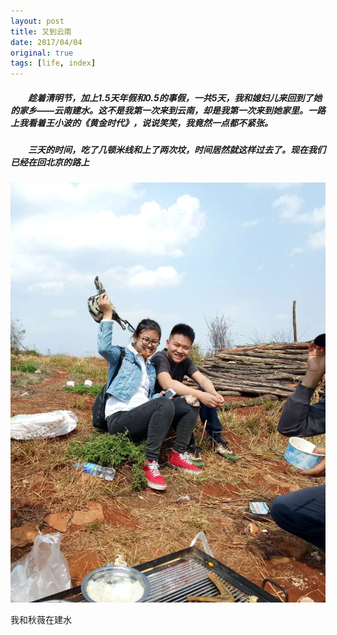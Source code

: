 ```yaml
---
layout: post
title: 又到云南
date: 2017/04/04
original: true
tags: [life, index]
---
```


##### 　　趁着清明节，加上1.5天年假和0.5的事假，一共5天，我和媳妇儿来回到了她的家乡——云南建水。这不是我第一次来到云南，却是我第一次来到她家里。一路上我看着王小波的《黄金时代》，说说笑笑，我竟然一点都不紧张。
<!--more-->

##### 　　三天的时间，吃了几顿米线和上了两次坟，时间居然就这样过去了。现在我们已经在回北京的路上

![我和秋薇在建水](../../img/life/jianshui.jpeg)    <div class='img-note'>我和秋薇在建水</div>